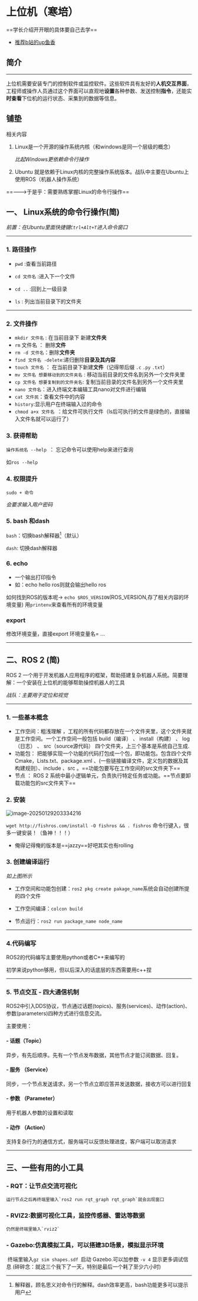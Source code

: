 # 上位机（寒培）

==学长介绍开开眼的具体要自己去学==

- [推荐b站的up鱼香]([鱼香ROS机器人的个人空间-鱼香ROS机器人个人主页-哔哩哔哩视频](https://space.bilibili.com/1940177928))





## 简介

___

上位机需要安装专门的控制软件或监控软件。这些软件具有友好的**人机交互界面**，工程师或操作人员通过这个界面可以直观地**设置**各种参数、发送控制**指令**，还能实**时查看**下位机的运行状态、采集到的数据等信息。



##  铺垫

相关内容

1. Linux是一个开源的操作系统内核（和windows是同一个层级的概念）

    *比起Windows更依赖命令行操作*

2. Ubuntu 就是依赖于Linux内核的完整操作系统版本。战队中主要在Ubuntu上使用ROS（机器人操作系统）



 ==--->于是乎：需要熟练掌握Linux的命令行操作==



## 一、 Linux系统的命令行操作(简)

*前置：在Ubuntu里面快捷键`Ctrl+Alt+T`进入命令窗口*



___



### 1. 路径操作

- `pwd`  :查看当前路径

- `cd 文件名` :进入下一个文件

- `cd ..` :回到上一级目录

- `ls` : 列出当前目录下的文件夹



___



### 2. 文件操作

- `mkdir 文件名` : 在当前目录下 新建**文件夹**
- `rm` 文件名 ： 删除**文件**  
- `rm -d 文件名`：删除**文件夹** 
- `find 文件名 -delete`:递归删除**目录及其内容**
- `touch 文件名` ： 在当前目录下新建**文件**（记得带后缀 `.c` `.py` `.txt`）
- `mv 文件名 想要移动到的文件夹名` : 移动当前目录的文件名到另外一个文件夹里
- `cp 文件名 想要复制到的文件夹名`: 复制当前目录的文件名到另外一个文件夹里
- `nano 文件名`：进入终端文本编辑工具nano对文件进行编辑
- `cat 文件民`：查看文件中的内容
- `history`:显示用户在终端输入过的命令
- `chmod a+x 文件名 `：给文件可执行文件（ls后可执行的文件是绿色的，直接输入文件名就可以运行了）



### 3. 获得帮助

`操作系统名 --help `： 忘记命令可以使用help来进行查询

如`ros --help`



### 4. 权限提升

`sudo + 命令`

*会要求输入用户密码*



### 5. bash 和dash

`bash`：切换bash解释器[^1]（默认）

`dash`:  切换dash解释器

### 6. echo
- 一个输出打印指令
- 如：echo hello ros则就会输出hello ros

如何找到ROS的版本呢-> `echo $ROS_VERSION`(ROS_VERSION,存了相关内容的环境变量)
用`printenv`来查看所有的环境变量

### export

修改环境变量，直接export 环境变量名= ...


___



## 二、ROS 2 (简)

ROS 2 一个用于开发机器人应用程序的框架，帮助搭建复杂机器人系统。简要理解：一个安装在上位机的能够帮助操控机器人的工具



*战队：主要用于定位和视觉*

___



### 1. 一些基本概念

- 工作空间：粗浅理解 ，工程的所有代码都存放在一个文件夹里，这个文件夹就是工作空间。一个工作空间一般包括 build（编译） 、 install（构建） 、 log（日志） 、 src（source源代码） 四个文件夹，上三个基本是系统自己生成.
- 功能包： 把能够实现一个功能的代码打包成一个包，即功能包。包含四个文件 Cmake，Lists.txt、package.xml 、(一些链接编译文件，定义包的数据及其构建规则）、include 、src 。==功能包要写在工作空间的src文件夹下==
- 节点 ： ROS 2 系统中最小逻辑单元，负责执行特定任务或功能。==节点要卸载功能包的src文件夹下==



### 2. 安装

![image-20250129203334216](C:\Users\Maihanwen\AppData\Roaming\Typora\typora-user-images\image-20250129203334216.png)

`wget http://fishros.com/install -O fishros && . fishros` 命令行键入，很多一键安装！（鱼神！！！）

- 俺得记得俺的版本是==jazzy==好吧其实也有rolling



### 3. 创建编译运行

*如上图所示*

- 工作空间和功能包创建：`ros2 pkg create pakage_name`系统会自动创建所提的四个文件

- 工作空间编译：`colcon build`

- 节点运行：`ros2 run package_name node_name`

  
  
    

___



### 4.代码编写

ROS2的代码编写主要使用python或者C++来编写的

初学来说python够用，但以后深入的话底层的东西需要用c++捏



____

### 5. 节点交互 - 四大通信机制

ROS2中引入DDS协议，节点通过话题(topics)、服务(services)、动作(action)、参数(parameters)四种方式进行信息交流。

主要使用：

#### - 话题（Topic）

异步，有先后顺序。先有一个节点发布数据，其他节点才能订阅数据、回复。



#### - 服务 （Service）

同步，一个节点发送请求，另一个节点立即应答并发送数据，接收方可以进行回复



#### - 参数 （Parameter）

用于机器人参数的设置和读取




#### - 动作 （Action）

支持复杂行为的通信方式，服务端可以反馈处理进度，客户端可以取消请求





___



## 三、一些有用的小工具



### - RQT：让节点交流可视化

    运行节点之后再终端里输入`ros2 run rqt_graph rqt_graph`就会出现窗口

### - RVIZ2:数据可视化工具，监控传感器、雷达等数据

    仍然是终端里输入`rviz2`

### - Gazebo:仿真模拟工具，可以搭建3D场景，模拟显示环境

​		终端里输入`gz sim shapes.sdf `启动 Gazebo.可以加参数 `-v 4` 显示更多调试信息
(碎碎念：就这三个我下了一天，特别是最后一个耗了至少六小时)











































[^1]: 解释器，顾名思义对命令行的解释。dash效率更高，bash功能更多可以提示用户